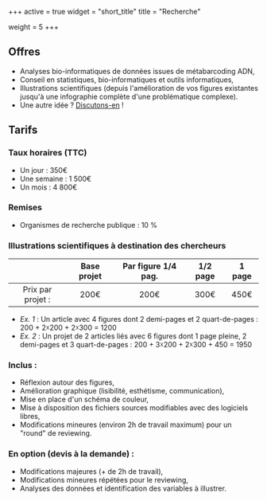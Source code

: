 +++
active = true
widget = "short_title"
title = "Recherche"

weight = 5
+++

## Offres

* Analyses bio-informatiques de données issues de métabarcoding ADN,
* Conseil en statistiques, bio-informatiques et outils informatiques,
* Illustrations scientifiques (depuis l'amélioration de vos figures existantes jusqu'à une infographie complète d'une problématique complexe).
* Une autre idée ? [Discutons-en](/#contact) !


## Tarifs

### Taux horaires (TTC)

* Un jour : 350€ 
* Une semaine : 1 500€
* Un mois : 4 800€

### Remises

* Organismes de recherche publique : 10 %


### Illustrations scientifiques à destination des chercheurs


| | Base projet | Par figure 1/4 pag. | 1/2 page	| 1 page  |
| :---: | :---: | :---: | :---: | :---: |
| Prix par projet : | 200€| 200€ | 300€ | 450€  |

* *Ex. 1* : Un article avec 4 figures dont 2 demi-pages et 2 quart-de-pages : 200 + 2☓200 + 2☓300 = 1200
* *Ex. 2* : Un projet de 2 articles liés avec 6 figures dont 1 page pleine, 2 demi-pages et 3 quart-de-pages : 200 + 3☓200 + 2☓300 + 450 = 1950

### Inclus :

  - Réflexion autour des figures,
  - Amélioration graphique (lisibilité, esthétisme, communication),
  - Mise en place d'un schéma de couleur,
  - Mise à disposition des fichiers sources modifiables avec des logiciels libres,
  - Modifications mineures (environ 2h de travail maximum) pour un "round" de reviewing.

### En option (devis à la demande) : 

  - Modifications majeures (+ de 2h de travail),
  - Modifications mineures répétées pour le reviewing,
  - Analyses des données et identification des variables à illustrer.

